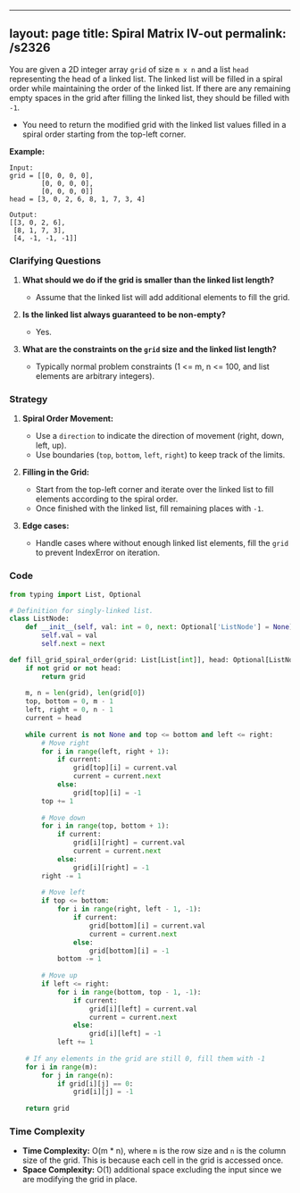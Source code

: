 
---
layout: page
title:  Spiral Matrix IV-out
permalink: /s2326
---

You are given a 2D integer array `grid` of size `m x n` and a list `head` representing the head of a linked list. The linked list will be filled in a spiral order while maintaining the order of the linked list. If there are any remaining empty spaces in the grid after filling the linked list, they should be filled with `-1`.

- You need to return the modified grid with the linked list values filled in a spiral order starting from the top-left corner.
  
**Example:**
```
Input:
grid = [[0, 0, 0, 0],
        [0, 0, 0, 0],
        [0, 0, 0, 0]]
head = [3, 0, 2, 6, 8, 1, 7, 3, 4]

Output:
[[3, 0, 2, 6],
 [8, 1, 7, 3],
 [4, -1, -1, -1]]
```

### Clarifying Questions

1. **What should we do if the grid is smaller than the linked list length?**
   - Assume that the linked list will add additional elements to fill the grid.

2. **Is the linked list always guaranteed to be non-empty?**
   - Yes.

3. **What are the constraints on the `grid` size and the linked list length?**
   - Typically normal problem constraints (1 <= m, n <= 100, and list elements are arbitrary integers).

### Strategy

1. **Spiral Order Movement:**
   - Use a `direction` to indicate the direction of movement (right, down, left, up).
   - Use boundaries (`top`, `bottom`, `left`, `right`) to keep track of the limits.
   
2. **Filling in the Grid:**
   - Start from the top-left corner and iterate over the linked list to fill elements according to the spiral order.
   - Once finished with the linked list, fill remaining places with `-1`.

3. **Edge cases:**
   - Handle cases where without enough linked list elements, fill the `grid` to prevent IndexError on iteration.

### Code

```python
from typing import List, Optional

# Definition for singly-linked list.
class ListNode:
    def __init__(self, val: int = 0, next: Optional['ListNode'] = None):
        self.val = val
        self.next = next

def fill_grid_spiral_order(grid: List[List[int]], head: Optional[ListNode]) -> List[List[int]]:
    if not grid or not head:
        return grid
    
    m, n = len(grid), len(grid[0])
    top, bottom = 0, m - 1
    left, right = 0, n - 1
    current = head
    
    while current is not None and top <= bottom and left <= right:
        # Move right
        for i in range(left, right + 1):
            if current:
                grid[top][i] = current.val
                current = current.next
            else:
                grid[top][i] = -1
        top += 1
        
        # Move down
        for i in range(top, bottom + 1):
            if current:
                grid[i][right] = current.val
                current = current.next
            else:
                grid[i][right] = -1
        right -= 1
        
        # Move left
        if top <= bottom:
            for i in range(right, left - 1, -1):
                if current:
                    grid[bottom][i] = current.val
                    current = current.next
                else:
                    grid[bottom][i] = -1
            bottom -= 1
        
        # Move up
        if left <= right:
            for i in range(bottom, top - 1, -1):
                if current:
                    grid[i][left] = current.val
                    current = current.next
                else:
                    grid[i][left] = -1
            left += 1
    
    # If any elements in the grid are still 0, fill them with -1
    for i in range(m):
        for j in range(n):
            if grid[i][j] == 0:
                grid[i][j] = -1
    
    return grid
```

### Time Complexity

- **Time Complexity:** O(m * n), where `m` is the row size and `n` is the column size of the grid. This is because each cell in the grid is accessed once.
- **Space Complexity:** O(1) additional space excluding the input since we are modifying the grid in place.